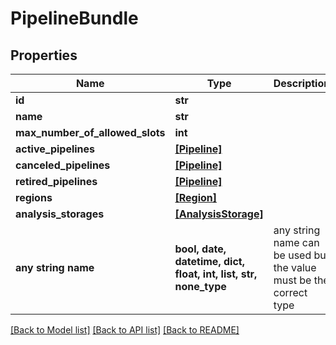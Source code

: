 # PipelineBundle


## Properties
Name | Type | Description | Notes
------------ | ------------- | ------------- | -------------
**id** | **str** |  | 
**name** | **str** |  | 
**max_number_of_allowed_slots** | **int** |  | 
**active_pipelines** | [**[Pipeline]**](Pipeline.md) |  | 
**canceled_pipelines** | [**[Pipeline]**](Pipeline.md) |  | 
**retired_pipelines** | [**[Pipeline]**](Pipeline.md) |  | 
**regions** | [**[Region]**](Region.md) |  | 
**analysis_storages** | [**[AnalysisStorage]**](AnalysisStorage.md) |  | 
**any string name** | **bool, date, datetime, dict, float, int, list, str, none_type** | any string name can be used but the value must be the correct type | [optional]

[[Back to Model list]](../README.md#documentation-for-models) [[Back to API list]](../README.md#documentation-for-api-endpoints) [[Back to README]](../README.md)


